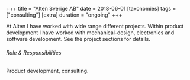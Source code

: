 +++
title = "Alten Sverige AB"
date = 2018-06-01
[taxonomies]
tags = ["consulting"]
[extra]
duration = "ongoing"
+++

At Alten I have worked with wide range different projects. 
Within product development I have worked with mechanical-design, electronics and software development.
See the project sections for details.


###### Role & Responsibilities

Product development, consulting.

